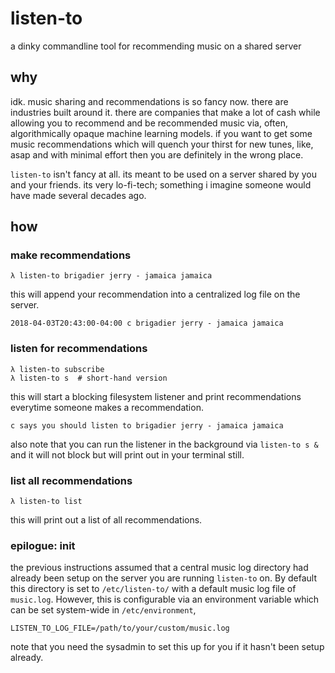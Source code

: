 # listen-to
a dinky commandline tool for recommending music on a shared server

## why
idk. music sharing and recommendations is so fancy now. there are industries built around it. there are companies that make a lot of cash while allowing you to recommend and be recommended music via, often, algorithmically opaque machine learning models. if you want to get some music recommendations which will quench your thirst for new tunes, like, asap and with minimal effort then you are definitely in the wrong place.

`listen-to` isn't fancy at all. its meant to be used on a server shared by you and your friends. its very lo-fi-tech; something i imagine someone would have made several decades ago.

## how
### make recommendations

``` shell
λ listen-to brigadier jerry - jamaica jamaica
```

this will append your recommendation into a centralized log file on the server.

``` shell
2018-04-03T20:43:00-04:00 c brigadier jerry - jamaica jamaica
```

### listen for recommendations

``` shell
λ listen-to subscribe
λ listen-to s  # short-hand version
```
this will start a blocking filesystem listener and print recommendations everytime someone makes a recommendation.

``` shell
c says you should listen to brigadier jerry - jamaica jamaica
```

also note that you can run the listener in the background via `listen-to s &` and it will not block but will print out in your terminal still.

### list all recommendations

``` shell
λ listen-to list
```
this will print out a list of all recommendations.

### epilogue: init
the previous instructions assumed that a central music log directory had already been setup on the server you are running `listen-to` on. By default this directory is set to `/etc/listen-to/` with a default music log file of `music.log`. However, this is configurable via an environment variable which can be set system-wide in `/etc/environment`,

``` shell
LISTEN_TO_LOG_FILE=/path/to/your/custom/music.log
```
note that you need the sysadmin to set this up for you if it hasn't been setup already.
